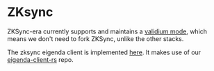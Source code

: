 # ZKsync

ZKSync-era currently supports and maintains a [validium mode](https://docs.zksync.io/zk-stack/running/validium), which means we don't need to fork ZKSync, unlike the other stacks.

The zksync eigenda client is implemented [here](https://github.com/matter-labs/zksync-era/tree/8ce774d20865a2b5223d26e10e227f0ea7cb3693/core/node/da_clients/src/eigen). It makes use of our [eigenda-client-rs](https://github.com/Layr-Labs/eigenda-client-rs) repo.